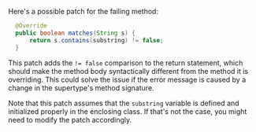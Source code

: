 Here's a possible patch for the failing method:

```java
  @Override
  public boolean matches(String s) {
      return s.contains(substring) != false;
  }
```

This patch adds the `!= false` comparison to the return statement, which should make the method body syntactically different from the method it is overriding. This could solve the issue if the error message is caused by a change in the supertype's method signature.

Note that this patch assumes that the `substring` variable is defined and initialized properly in the enclosing class. If that's not the case, you might need to modify the patch accordingly.